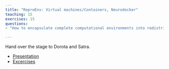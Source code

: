 ```yaml
---
title: "ReproEnv: Virtual machines/Containers, Neurodocker"
teaching: 15
exercises: 15
questions:
- "How to encapsulate complete computational environments into redistributable/reusable containers?"

---
```


Hand over the stage to Dorota and Satra.

- [Presentation](../presentations/containers/presentation/)
- [Excercises](../presentations/containers/exercises/)
